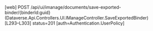 [web] POST /api/ui/imanage/documents/save-exported-binder/{binderId:guid}  (Dataverse.Api.Controllers.UI.IManageController.SaveExportedBinder)  [L293–L303] status=201 [auth=Authentication.UserPolicy]

